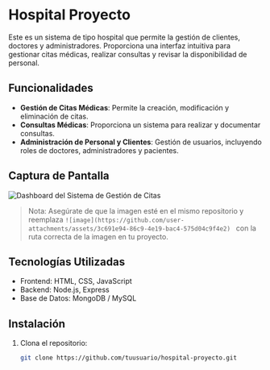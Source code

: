# Hospital Proyecto

Este es un sistema de tipo hospital que permite la gestión de clientes, doctores y administradores. Proporciona una interfaz intuitiva para gestionar citas médicas, realizar consultas y revisar la disponibilidad de personal.

## Funcionalidades

- **Gestión de Citas Médicas**: Permite la creación, modificación y eliminación de citas.
- **Consultas Médicas**: Proporciona un sistema para realizar y documentar consultas.
- **Administración de Personal y Clientes**: Gestión de usuarios, incluyendo roles de doctores, administradores y pacientes.

## Captura de Pantalla

![Dashboard del Sistema de Gestión de Citas](![image](https://github.com/user-attachments/assets/64afbcb3-fcea-4c66-96f9-a7f54999bc92))

> Nota: Asegúrate de que la imagen esté en el mismo repositorio y reemplaza `![image](https://github.com/user-attachments/assets/3c691e94-86c9-4e19-bac4-575d04c9f4e2)
` con la ruta correcta de la imagen en tu proyecto.

## Tecnologías Utilizadas

- Frontend: HTML, CSS, JavaScript
- Backend: Node.js, Express
- Base de Datos: MongoDB / MySQL

## Instalación

1. Clona el repositorio:
   ```bash
   git clone https://github.com/tuusuario/hospital-proyecto.git
